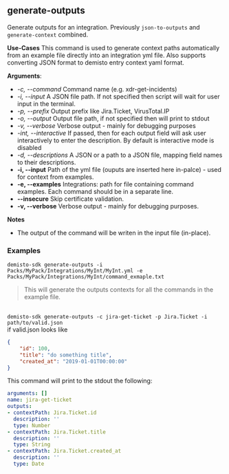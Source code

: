 ## generate-outputs
Generate outputs for an integration.
Previously `json-to-outputs` and `generate-context` combined.

**Use-Cases**
This command is used to generate context paths automatically from an example file directly into an integration yml file.
Also supports converting JSON format to demisto entry context yaml format.

**Arguments**:
* *-c, --command*
  Command name (e.g. xdr-get-incidents)
* *-i, --input*
  A JSON file path. If not specified then script will wait for user input in the terminal.
* *-p, --prefix*
  Output prefix like Jira.Ticket, VirusTotal.IP
* *-o, --output*
  Output file path, if not specified then will print to stdout
* *-v, --verbose*
  Verbose output - mainly for debugging purposes
* *-int, --interactive*
  If passed, then for each output field will ask user interactively to enter the description. By default is interactive mode is disabled
* *-d, --descriptions*
  A JSON or a path to a JSON file, mapping field names to their descriptions.
* **-i, --input**
  Path of the yml file (ouputs are inserted here in-palce) - used for context from examples.
* **-e, --examples**
  Integrations: path for file containing command examples. Each command should be in a separate line.
* **--insecure**
  Skip certificate validation.
* **-v, --verbose**
  Verbose output - mainly for debugging purposes.

**Notes**
* The output of the command will be writen in the input file (in-place).

### Examples
```
demisto-sdk generate-outputs -i Packs/MyPack/Integrations/MyInt/MyInt.yml -e Packs/MyPack/Integrations/MyInt/command_exmaple.txt
```
> This will generate the outputs contexts for all the commands in the example file.

<br/>`demisto-sdk generate-outputs -c jira-get-ticket -p Jira.Ticket -i path/to/valid.json`
<br/>if valid.json looks like
```json
{
    "id": 100,
    "title": "do something title",
    "created_at": "2019-01-01T00:00:00"
}
```
This command will print to the stdout the following:
```yaml
arguments: []
name: jira-get-ticket
outputs:
- contextPath: Jira.Ticket.id
  description: ''
  type: Number
- contextPath: Jira.Ticket.title
  description: ''
  type: String
- contextPath: Jira.Ticket.created_at
  description: ''
  type: Date
```

